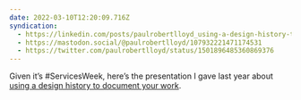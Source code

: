```yaml
---
date: 2022-03-10T12:20:09.716Z
syndication:
  - https://linkedin.com/posts/paulrobertlloyd_using-a-design-history-to-document-your-work-activity-6907662011233120256-Fsm9
  - https://mastodon.social/@paulrobertlloyd/107932221471174531
  - https://twitter.com/paulrobertlloyd/status/1501896485360869376
---
```

Given it’s #ServicesWeek, here’s the presentation I gave last year about [using a design history to document your work](https://paulrobertlloyd.com/presentations/2021/03/discuss_a_design_challenge/).
